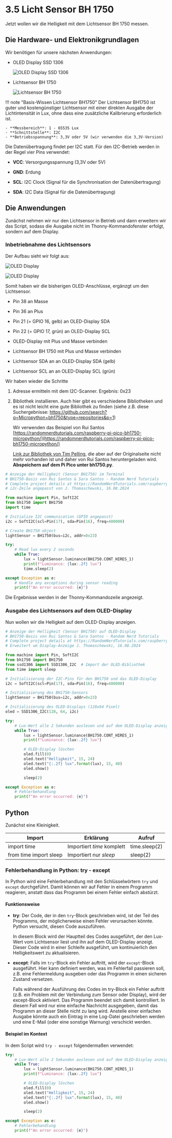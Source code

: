# 3.5 Licht Sensor BH 1750

Jetzt wollen wir die Helligkeit mit dem Lichtsensor BH 1750 messen.

## Die Hardware- und Elektronikgrundlagen

Wir benötigen für unsere nächsten Anwendungen:

- OLED Display SSD 1306

    ![OLED Display SSD 1306](../media/3-4-OLED-DisplaySSD1306.PNG)

- Lichtsensor BH 1750

    ![Lichtsensor BH 1750](../media/3-5-LichtsensorBH1750.PNG)


!!! note "Basis-Wissen Lichtsensor BH1750"
    Der Lichtsensor BH1750 ist guter und kostengünstiger Lichtsensor mit einer direkten Ausgabe der Lichtintensität in Lux, ohne dass eine zusätzliche Kalibrierung erforderlich ist.

    - **Messbereich**: 1 - 65535 Lux
    - **Schnittstelle**: I2C 
    - **Betriebsspannung**: 3,3V oder 5V (wir verwenden die 3,3V-Version)

Die Datenübertragung findet per I2C statt. Für den I2C-Betrieb werden in der Regel vier Pins verwendet:

- **VCC**: Versorgungsspannung (3,3V oder 5V)

- **GND**: Erdung

- **SCL**: I2C Clock (Signal für die Synchronisation der Datenübertragung)

- **SDA**: I2C Data (Signal für die Datenübertragung)

## Die Anwendungen

Zunächst nehmen wir nur den Lichtsensor in Betrieb und dann erweitern wir das Script, sodass die Ausgabe nicht im Thonny-Kommandofenster erfolgt, sondern auf dem Display.

### Inbetriebnahme des Lichtsensors

Der Aufbau sieht wir folgt aus:

![OLED Display](../media/3-5ab-BH1750-OLED.PNG) 

![OLED Display](../media/3-5ab-BH1750-OLED-Foto.PNG)

Somit haben wir die bisherigen OLED-Anschlüsse, ergänzgt um den Lichtsensor.

- Pin 38 an Masse

- Pin 36 an Plus

- Pin 21 (= GPIO 16, gelb) an OLED-Display SDA

- Pin 22 (= GPIO 17, grün) an OLED-Display SCL

- OLED-Display mit Plus und Masse verbinden

- Lichtsensor BH 1750 mit Plus und Masse verbinden

- Lichtsensor SDA an an OLED-Display SDA (gelb)

- Lichtsensor SCL an an OLED-Display SCL (grün)

Wir haben wieder die Schritte

 1. Adresse ermitteln mit dem I2C-Scanner. Ergebnis: 0x23

 2. Bibliothek installieren. Auch hier gibt es verschiedene Bibliotheken und es ist nicht leicht eine gute Bibliothek zu finden (siehe z.B. diese Suchergebnisse: https://github.com/search?q=Micropython+bh1750&type=repositories&p=1) 
 
    Wir verwenden das Beispiel von Rui Santos [https://randomnerdtutorials.com/raspberry-pi-pico-bh1750-micropython/](https://randomnerdtutorials.com/raspberry-pi-pico-bh1750-micropython/)

    [Link zur Bibliothek von Tim Pelling](https://github.com/RuiSantosdotme/Random-Nerd-Tutorials/blob/master/Projects/Raspberry-Pi-Pico/MicroPython/bh1750.py), die aber auf der Originalseite nicht mehr vorhanden ist und daher von Rui Santos heruntergeladen wird. **Abspeichern auf dem Pi Pico unter bh1750.py**.


```python linenums="1"
# Anzeige der Helligkeit (Sensor BH1750) im Terminal
# BH1750-Basis von Rui Santos & Sara Santos - Random Nerd Tutorials
# Complete project details at https://RandomNerdTutorials.com/raspberry-pi-pico-bh1750-micropython/
# i2c-Zeile angepasst von J. Thomaschewski, 16.08.2024

from machine import Pin, SoftI2C
from bh1750 import BH1750
import time

# Initialize I2C communication (GPIO angepasst)
i2c = SoftI2C(scl=Pin(17), sda=Pin(16), freq=400000)

# Create BH1750 object
lightSensor = BH1750(bus=i2c, addr=0x23)

try:
    # Read lux every 2 seconds
    while True:
        lux = lightSensor.luminance(BH1750.CONT_HIRES_1)
        print(f"Luminance: {lux:.2f} lux")
        time.sleep(2)

except Exception as e:
    # Handle any exceptions during sensor reading
    print(f"An error occurred: {e}")
```
Die Ergebnisse werden in der Thonny-Kommandozeile angezeigt.

### Ausgabe des Lichtsensors auf dem OLED-Display

Nun wollen wir die Helligkeit auf dem OLED-Display anzeigen.

```python linenums="1"
# Anzeige der Helligkeit (Sensor BH1750) auf OLED-Display
# BH1750-Basis von Rui Santos & Sara Santos - Random Nerd Tutorials
# Complete project details at https://RandomNerdTutorials.com/raspberry-pi-pico-bh1750-micropython/
# Erweitert um Display-Anzeige J. Thomaschewski, 16.08.2024

from machine import Pin, SoftI2C
from bh1750 import BH1750
from ssd1306 import SSD1306_I2C  # Import der OLED-Bibliothek
from time import sleep

# Initialisierung der I2C-Pins für den BH1750 und das OLED-Display
i2c = SoftI2C(scl=Pin(17), sda=Pin(16), freq=400000)

# Initialisierung des BH1750-Sensors
lightSensor = BH1750(bus=i2c, addr=0x23)

# Initialisierung des OLED-Displays (128x64 Pixel)
oled = SSD1306_I2C(128, 64, i2c)

try:
    # Lux-Wert alle 2 Sekunden auslesen und auf dem OLED-Display anzeigen
    while True:
        lux = lightSensor.luminance(BH1750.CONT_HIRES_1)
        print(f"Luminance: {lux:.2f} lux")

        # OLED-Display löschen
        oled.fill(0)
        oled.text("Helligkeit", 15, 24)
        oled.text("{:.2f} lux".format(lux), 15, 40)
        oled.show()

        sleep(2)

except Exception as e:
    # Fehlerbehandlung
    print(f"An error occurred: {e}")
```

## Python

Zunächst eine Kleinigkeit. 

| Import                  | Erklärung                      |Aufruf               |
|-------------------------|--------------------------------|---------------------|
| import time             | Importiert *time* komplett     | time.sleep(2)       |            
| from time import sleep  | Importiert nur *sleep*         | sleep(2)            | 



### Fehlerbehandlung in Python: try - except

In Python wird eine Fehlerbehandlung mit den Schlüsselwörtern `try` und `except` durchgeführt. Damit können wir auf Fehler in einem Programm  reagieren, anstatt dass das Programm bei einem Fehler einfach abstürzt.

#### Funktionsweise

- **try**: Der Code, der in den `try`-Block geschrieben wird, ist der Teil des Programms, der möglicherweise einen Fehler verursachen könnte. Python versucht, diesen Code auszuführen. 

    In diesem Block wird der Hauptteil des Codes ausgeführt, der den Lux-Wert vom Lichtsensor liest und ihn auf dem OLED-Display anzeigt. Dieser Code wird in einer Schleife ausgeführt, um kontinuierlich den Helligkeitswert zu aktualisieren.

- **except**: Falls im `try`-Block ein Fehler auftritt, wird der `except`-Block ausgeführt. Hier kann definiert werden, was im Fehlerfall passieren soll, z.B. eine Fehlermeldung ausgeben oder das Programm in einen sicheren Zustand versetzen.

    Falls während der Ausführung des Codes im try-Block ein Fehler auftritt (z.B. ein Problem mit der Verbindung zum Sensor oder Display), wird der except-Block aktiviert. Das Programm beendet sich damit kontrolliert. In diesem Fall wird nur eine einfache Nachricht ausgegeben, damit das Programm an dieser Stelle nicht zu lang wird. Anstelle einer einfachen Ausgabe könnte auch ein Eintrag in eine Log-Datei geschrieben werden und eine E-Mail (oder eine sonstige Warnung) verschickt werden.

#### Beispiel im Kontext

In dem Script wird `try - except` folgendermaßen verwendet:

```python linenums="1"
try:
    # Lux-Wert alle 2 Sekunden auslesen und auf dem OLED-Display anzeigen
    while True:
        lux = lightSensor.luminance(BH1750.CONT_HIRES_1)
        print(f"Luminance: {lux:.2f} lux")

        # OLED-Display löschen
        oled.fill(0)
        oled.text("Helligkeit", 15, 24)
        oled.text("{:.2f} lux".format(lux), 15, 40)
        oled.show()

        sleep(2)

except Exception as e:
    # Fehlerbehandlung
    print(f"An error occurred: {e}")
```

